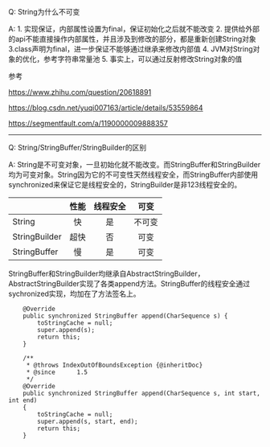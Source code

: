Q: String为什么不可变

A: 1. 实现保证，内部属性设置为final，保证初始化之后就不能改变 2. 提供给外部的api不能直接操作内部属性，并且涉及到修改的部分，都是重新创建String对象 3.class声明为final，进一步保证不能够通过继承来修改内部值 4. JVM对String对象的优化，参考字符串常量池 5. 事实上，可以通过反射修改String对象的值

参考

https://www.zhihu.com/question/20618891

https://blog.csdn.net/yuqi007163/article/details/53559864

https://segmentfault.com/a/1190000009888357

----
Q: String/StringBuffer/StringBuilder的区别

A:
String是不可变对象，一旦初始化就不能改变。而StringBuffer和StringBuilder均为可变对象。String因为它的不可变性天然线程安全，而StringBuffer内部使用synchronized来保证它是线程安全的，StringBuilder是非123线程安全的。

|               | 性能  |  线程安全  |  可变   |
| --------      |   :----:   | :----:    |:----:    |
| String        | 快    |   是      |  不可变 |
| StringBuilder | 超快  |   否      |  可变   |
| StringBuffer  | 慢    |  是       |  可变  |

StringBuffer和StringBuilder均继承自AbstractStringBuilder，AbstractStringBuilder实现了各类append方法。StringBuffer的线程安全通过sychronized实现，均加在了方法签名上。

```
    @Override
    public synchronized StringBuffer append(CharSequence s) {
        toStringCache = null;
        super.append(s);
        return this;
    }

    /**
     * @throws IndexOutOfBoundsException {@inheritDoc}
     * @since      1.5
     */
    @Override
    public synchronized StringBuffer append(CharSequence s, int start, int end)
    {
        toStringCache = null;
        super.append(s, start, end);
        return this;
    }
```

